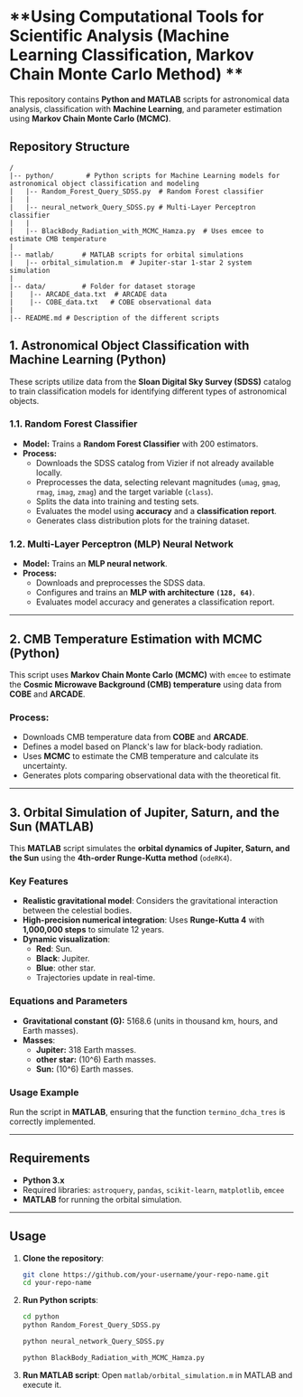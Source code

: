 # **Using Computational Tools for Scientific Analysis (Machine Learning Classification, Markov Chain Monte Carlo Method) **

This repository contains **Python and MATLAB** scripts for astronomical data analysis, classification with **Machine Learning**, and parameter estimation using **Markov Chain Monte Carlo (MCMC)**.

## **Repository Structure**

```
/
|-- python/        # Python scripts for Machine Learning models for astronomical object classification and modeling
|   |-- Random_Forest_Query_SDSS.py  # Random Forest classifier
|   |
|   |-- neural_network_Query_SDSS.py # Multi-Layer Perceptron classifier
|   |
|   |-- BlackBody_Radiation_with_MCMC_Hamza.py  # Uses emcee to estimate CMB temperature
|
|-- matlab/       # MATLAB scripts for orbital simulations
|   |-- orbital_simulation.m  # Jupiter-star 1-star 2 system simulation
|
|-- data/         # Folder for dataset storage
|    |-- ARCADE_data.txt  # ARCADE data
|    |-- COBE_data.txt   # COBE observational data
|
|-- README.md # Description of the different scripts
```

## **1. Astronomical Object Classification with Machine Learning (Python)**

These scripts utilize data from the **Sloan Digital Sky Survey (SDSS)** catalog to train classification models for identifying different types of astronomical objects.

### **1.1. Random Forest Classifier**

- **Model:** Trains a **Random Forest Classifier** with 200 estimators.
- **Process:**
  - Downloads the SDSS catalog from Vizier if not already available locally.
  - Preprocesses the data, selecting relevant magnitudes (`umag`, `gmag`, `rmag`, `imag`, `zmag`) and the target variable (`class`).
  - Splits the data into training and testing sets.
  - Evaluates the model using **accuracy** and a **classification report**.
  - Generates class distribution plots for the training dataset.

### **1.2. Multi-Layer Perceptron (MLP) Neural Network**

- **Model:** Trains an **MLP neural network**.
- **Process:**
  - Downloads and preprocesses the SDSS data.
  - Configures and trains an **MLP with architecture `(128, 64)`**.
  - Evaluates model accuracy and generates a classification report.

---

## **2. CMB Temperature Estimation with MCMC (Python)**

This script uses **Markov Chain Monte Carlo (MCMC)** with `emcee` to estimate the **Cosmic Microwave Background (CMB) temperature** using data from **COBE** and **ARCADE**.

### **Process:**

- Downloads CMB temperature data from **COBE** and **ARCADE**.
- Defines a model based on Planck's law for black-body radiation.
- Uses **MCMC** to estimate the CMB temperature and calculate its uncertainty.
- Generates plots comparing observational data with the theoretical fit.

---

## **3. Orbital Simulation of Jupiter, Saturn, and the Sun (MATLAB)**

This **MATLAB** script simulates the **orbital dynamics of Jupiter, Saturn, and the Sun** using the **4th-order Runge-Kutta method** (`odeRK4`).

### **Key Features**

- **Realistic gravitational model**: Considers the gravitational interaction between the celestial bodies.
- **High-precision numerical integration**: Uses **Runge-Kutta 4** with **1,000,000 steps** to simulate 12 years.
- **Dynamic visualization**:
  - **Red**: Sun.
  - **Black**: Jupiter.
  - **Blue**: other star.
  - Trajectories update in real-time.

### **Equations and Parameters**

- **Gravitational constant (G):** 5168.6 (units in thousand km, hours, and Earth masses).
- **Masses**:
  - **Jupiter:** 318 Earth masses.
  - **other star:** \(10^6\) Earth masses.
  - **Sun:** \(10^6\) Earth masses.

### **Usage Example**

Run the script in **MATLAB**, ensuring that the function `termino_dcha_tres` is correctly implemented.

---

## **Requirements**

- **Python 3.x**
- Required libraries: `astroquery`, `pandas`, `scikit-learn`, `matplotlib`, `emcee`
- **MATLAB** for running the orbital simulation.

---

## **Usage**

1. **Clone the repository**:
   ```bash
   git clone https://github.com/your-username/your-repo-name.git
   cd your-repo-name
   ```
2. **Run Python scripts**:
   ```bash
   cd python
   python Random_Forest_Query_SDSS.py
   ```
   ```bash
   python neural_network_Query_SDSS.py
   ```
   ```bash
   python BlackBody_Radiation_with_MCMC_Hamza.py
   ```
3. **Run MATLAB script**:
   Open `matlab/orbital_simulation.m` in MATLAB and execute it.

